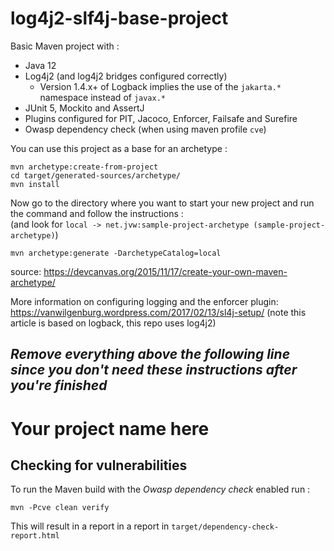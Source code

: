 # log4j2-slf4j-base-project
Basic Maven project with :
- Java 12 
- Log4j2 (and log4j2 bridges configured correctly)
   - Version 1.4.x+ of Logback implies the use of the `jakarta.*` namespace instead of `javax.*`
- JUnit 5, Mockito and AssertJ
- Plugins configured for PIT, Jacoco, Enforcer, Failsafe and Surefire
- Owasp dependency check (when using maven profile `cve`)


You can use this project as a base for an archetype :

```
mvn archetype:create-from-project
cd target/generated-sources/archetype/
mvn install
```

Now go to the directory where you want to start your new project and run the command and follow the instructions :<br/>
(and look for `local -> net.jvw:sample-project-archetype (sample-project-archetype)`)


```
mvn archetype:generate -DarchetypeCatalog=local
```


source: https://devcanvas.org/2015/11/17/create-your-own-maven-archetype/

More information on configuring logging and the enforcer plugin: https://vanwilgenburg.wordpress.com/2017/02/13/sl4j-setup/ (note this article is based on logback, this repo uses log4j2)

*Remove everything above the following line since you don't need these instructions after you're finished* 
-----------
# Your project name here

## Checking for vulnerabilities

To run the Maven build with the _Owasp dependency check_ enabled run :
```asciidoc
mvn -Pcve clean verify
```

This will result in a report in a report in `target/dependency-check-report.html`